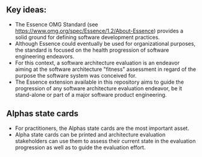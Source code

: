 ## Key ideas:

- The Essence OMG Standard (see https://www.omg.org/spec/Essence/1.2/About-Essence) provides a solid ground for defining software development practices.
- Although Essence could eventually be used for organizational purposes, the standard is focused on the health progression of software engineering endeavors.
- For this context, a software architecture evaluation is an endeavor aiming at the software architecture "fitness" assessment in regard of the purpose the software system was conceived for.
- The Essence extension available in this repository aims to guide the progression of any software architecture evaluation endeavor, be it stand-alone or part of a major software product engineering.

## Alphas state cards

- For practitioners, the Alphas state cards are the most important asset.
- Alpha state cards can be printed and architecture evaluation stakeholders can use them to assess their current state in the evaluation progression as well as to guide the evaluation effort. 
